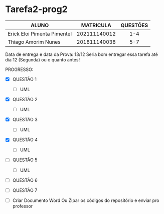 # Tarefa2-prog2

| ALUNO  |      MATRICULA     |  QUESTÕES |
|----------|:-------------:|:------:|
| Erick Eloi Pimenta Pimentel |  202111140012 | 1-4 |
| Thiago Amorim Nunes |    201811140038   |   5-7 |

Data de entrega e data da Prova: 13/12
Seria bom entregar essa tarefa até dia 12 (Segunda) ou o quanto antes!

PROGRESSO:
- [x] QUESTÃO 1
  - [ ] UML
- [x] QUESTÃO 2
  - [ ] UML
- [x] QUESTÃO 3
  - [ ] UML
- [x] QUESTÃO 4
  - [ ] UML
- [ ] QUESTÃO 5
  - [ ] UML
- [ ] QUESTÃO 6
- [ ] QUESTÃO 7

- [ ] Criar Documento Word Ou Zipar os códigos do repositório e enviar pro professor
